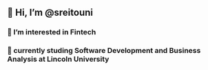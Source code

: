 ## 👋 Hi, I’m @sreitouni
### 👀 I’m interested in Fintech 
### 🌱 currently studing Software Development and Business Analysis at Lincoln University

<!---
sreitouni/sreitouni is a ✨ special ✨ repository because its `README.md` (this file) appears on your GitHub profile.
You can click the Preview link to take a look at your changes.
--->

